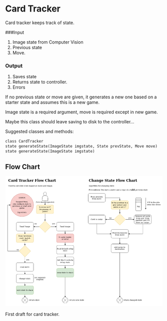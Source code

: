 # Card Tracker

Card tracker keeps track of state.

###Input
1. Image state from Computer Vision
2. Previous state
3. Move. 

### Output
1. Saves state
2. Returns state to controller.
3. Errors 

If no previous state or move are given, it generates a new one based on a starter state and assumes this is a new game.

Image state is a required argument, move is required except in new game.

Maybe this class should leave saving to disk to the controller...

Suggested classes and methods:

```
class CardTracker
state generateState(ImageState imgstate, State prevState, Move move)
state generateState(ImageState imgstate)
```

## Flow Chart
![](../../resources/card-tracker-flow.png)

First draft for card tracker.